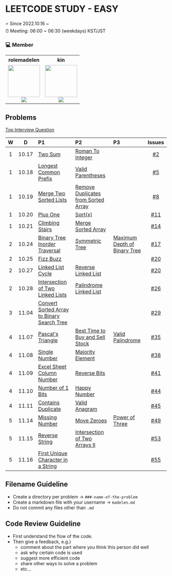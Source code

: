 # LEETCODE STUDY - EASY

⭐️ Since 2022.10.16 ~ <br />
⏰ Meeting: 06:00 ~ 06:30 (weekdays) KST/JST

### 💻 Member

<table>
  <tr>
    <th>rolemadelen</th>
    <th>kin</th>
  </tr>
  <tr>
   <td align="center">
      <a href="https://github.com/rolemadelen">
       <img src="https://avatars.githubusercontent.com/u/101682300?v=4" width="100px;" alt=""/>
       <br />
     </a>
     <sub>
      <img src="https://img.shields.io/badge/typescript-%23007ACC.svg?style=for-the-badge&logo=typescript&logoColor=white"/>
     </sub>
    </td>
   <td align="center">
     <a href="https://github.com/yangchoi">
       <img src="https://avatars.githubusercontent.com/u/48708746?v=4" width="100px;" alt=""/>
       <br />
     </a>
     <sub>
       <img src="https://img.shields.io/badge/python-3670A0?style=for-the-badge&logo=python&logoColor=ffdd54"/>
    </sub>
    </td>
  </tr>
</table>

## Problems
[Top Interview Question](https://leetcode.com/problem-list/top-interview-questions/?difficulty=EASY&page=1&sorting=W3sic29ydE9yZGVyIjoiREVTQ0VORElORyIsIm9yZGVyQnkiOiJGUk9OVEVORF9JRCJ9XQ%3D%3D)


|  W  |   D   | P1                                                  | P2                                          | P3                                    |   Issues   |
| :-: | :---: | :-------------------------------------------------- | :------------------------------------------ | :------------------------------------ | :--------: |
|  1  | 10.17 | [Two Sum][ip2]                                      | [Roman To Integer][ip13]                    |                                       |  [#2][i2]  |
|  1  | 10.18 | [Longest Common Prefix][ip14]                       | [Valid Parentheses][ip20]                   |                                       |  [#5][i5]  |
|  1  | 10.19 | [Merge Two Sorted Lists][ip21]                      | [Remove Duplicates from Sorted Array][ip26] |                                       |  [#8][i8]  |
|  1  | 10.20 | [Plus One][ip66]                                    | [Sqrt(x)][ip26]                             |                                       | [#11][i11] |
|  1  | 10.21 | [Climbing Stairs][ip70]                             | [Merge Sorted Array][ip88]                  |                                       | [#14][i14] |
|  2  | 10.24 | [Binary Tree Inorder Traversal][ip94]               | [Symmetric Tree][ip101]                     | [Maximum Depth of Binary Tree][ip104] | [#17][i17] |
|  2  | 10.25 | [Fizz Buzz][ip412]                                  |                                             |                                       | [#20][i20] |
|  2  | 10.27 | [Linked List Cycle][ip141]                          | [Reverse Linked List][ip206]                |                                       | [#20][i20] |
|  2  | 10.28 | [Intersection of Two Linked Lists][ip160]           | [Palindrome Linked List][ip234]             |                                       | [#26][i26] |
|  3  | 11.04 | [Convert Sorted Array to Binary Search Tree][ip108] |                                             |                                       | [#29][i29] |
|  4  | 11.07 | [Pascal's Triangle][ip118]                          | [Best Time to Buy and Sell Stock][ip121]    | [Valid Palindrome][ip125]             | [#35][i35] |
|  4  | 11.08 | [Single Number][ip136]                              | [Majority Element][ip169]                   |                                       | [#38][i38] |
|  4  | 11.09 | [Excel Sheet Column Number][ip171]                  | [Reverse Bits][ip190]                       |                                       | [#41][i41] |
|  4  | 11.10 | [Number of 1 Bits][ip191]                           | [Happy Number][ip202]                       |                                       | [#44][i44] |
|  4  | 11.11 | [Contains Duplicate][ip217]                         | [Valid Anagram][ip242]                      |                                       | [#45][i45] |
|  5  | 11.14 | [Missing Number][ip268]                             | [Move Zeroes][ip283]                        | [Power of Three][ip326]               | [#49][i49] |
|  5  | 11.15 | [Reverse String][ip344]                             | [Intersection of Two Arrays II][ip350]      |                                       | [#53][i53] |
|  5  | 11.16 | [First Unique Character in a String][ip387]         |                                             |                                       | [#55][i55] |

## Filename Guideline
- Create a directory per problem → `###-name-of-the-problem`
- Create a markdown file with your username → `madelen.md`
- Do not commit any files other than `.md`

## Code Review Guideline
- First understand the flow of the code.
- Then give a feedback, e.g.)
  - comment about the part where you think this person did well
  - ask why certain code is used
  - suggest more efficient code
  - share other ways to solve a problem
  - etc...

[i2]: https://github.com/kinmadelen/easy/issues/2
[i5]: https://github.com/kinmadelen/easy/issues/5
[i8]: https://github.com/kinmadelen/easy/issues/8
[i11]: https://github.com/kinmadelen/easy/issues/11
[i14]: https://github.com/kinmadelen/easy/issues/14
[i17]: https://github.com/kinmadelen/easy/issues/17
[i20]: https://github.com/kinmadelen/easy/issues/20
[i26]: https://github.com/kinmadelen/easy/issues/26
[i29]: https://github.com/kinmadelen/easy/issues/29
[i35]: https://github.com/kinmadelen/easy/issues/35
[i38]: https://github.com/kinmadelen/easy/issues/38
[i41]: https://github.com/kinmadelen/easy/issues/41
[i44]: https://github.com/kinmadelen/easy/issues/44
[i45]: https://github.com/kinmadelen/easy/issues/45
[i49]: https://github.com/kinmadelen/easy/issues/49
[i53]: https://github.com/kinmadelen/easy/issues/53
[i55]: https://github.com/kinmadelen/easy/issues/55

[ip2]: https://leetcode.com/problems/two-sum/
[ip13]: https://leetcode.com/problems/roman-to-integer/
[ip14]: https://leetcode.com/problems/longest-common-prefix/
[ip20]: https://leetcode.com/problems/valid-parentheses/
[ip21]: https://leetcode.com/problems/merge-two-sorted-lists/
[ip26]: https://leetcode.com/problems/remove-duplicates-from-sorted-array/
[ip66]: https://leetcode.com/problems/plus-one/
[ip69]: https://leetcode.com/problems/sqrtx/
[ip70]: https://leetcode.com/problems/climbing-stairs/
[ip88]: https://leetcode.com/problems/merge-sorted-array/
[ip94]: https://leetcode.com/problems/binary-tree-inorder-traversal/
[ip101]: https://leetcode.com/problems/symmetric-tree/
[ip104]: https://leetcode.com/problems/maximum-depth-of-binary-tree/
[ip108]: https://leetcode.com/problems/convert-sorted-array-to-binary-search-tree/
[ip118]: https://leetcode.com/problems/pascals-triangle/
[ip121]: https://leetcode.com/problems/best-time-to-buy-and-sell-stock/
[ip125]: https://leetcode.com/problems/valid-palindrome/
[ip136]: https://leetcode.com/problems/single-number/
[ip141]: https://leetcode.com/problems/linked-list-cycle/
[ip160]: https://leetcode.com/problems/intersection-of-two-linked-lists/
[ip169]: https://leetcode.com/problems/majority-element/
[ip171]: https://leetcode.com/problems/excel-sheet-column-number/
[ip190]: https://leetcode.com/problems/reverse-bits/
[ip191]: https://leetcode.com/problems/number-of-1-bits/
[ip202]: https://leetcode.com/problems/happy-number/
[ip206]: https://leetcode.com/problems/reverse-linked-list/
[ip217]: https://leetcode.com/problems/contains-duplicate/
[ip234]: https://leetcode.com/problems/palindrome-linked-list/
[ip242]: https://leetcode.com/problems/valid-anagram/
[ip268]: https://leetcode.com/problems/missing-number/
[ip283]: https://leetcode.com/problems/move-zeroes/
[ip326]: https://leetcode.com/problems/power-of-three/
[ip344]: https://leetcode.com/problems/reverse-string/
[ip350]: https://leetcode.com/problems/intersection-of-two-arrays-ii/
[ip387]: https://leetcode.com/problems/first-unique-character-in-a-string/
[ip412]: https://leetcode.com/problems/fizz-buzz/
